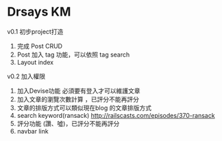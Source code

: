 Drsays KM
==

v0.1 初步project打造 
 1. 完成 Post CRUD
 2. Post 加入 tag 功能，可以依照 tag search
 3. Layout index

 v0.2 加入權限
 1. 加入Devise功能
    必須要有登入才可以維護文章
 2. 加入文章的瀏覽次數計算 ，已評分不能再評分
 3. 文章的排版方式可以類似現在blog 的文章排版方式
 4. search keyword(ransack)
    http://railscasts.com/episodes/370-ransack 
 5. 評分功能 (讚、噓)，已評分不能再評分 
 6. navbar link

   
